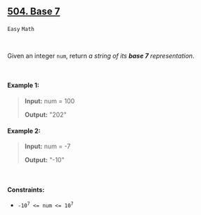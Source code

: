 ## [504. Base 7](https://leetcode.com/problems/base-7/)

<code>Easy</code> <code>Math</code>

<br>

Given an integer <code>num</code>, return *a string of its __base 7__ representation*.

<br>

#### Example 1:

> __Input:__ num = 100
>
> __Output:__ "202"

#### Example 2:

> __Input:__ num = -7
>
> __Output:__ "-10"

<br>

#### Constraints:

- <code>-10<sup>7</sup> <= num <= 10<sup>7</sup></code>